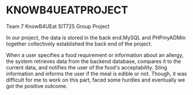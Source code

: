 # KNOWB4UEATPROJECT
Team 7 KnowB4UEat SIT725 Group Project

In our project, the data is stored in the back end.MySQL and PHPmyADMin together collectively established the back end of the project.


When a user specifies a food requirement or information about an allergy, the system retrieves data from the backend database, compares it to the current data, and notifies the user of the food's acceptability. Sting information and informs the user if the meal is edible or not.
Though, it was difficult for me to work on this part, faced some hurdles and eventually we got the positive outcome. 
